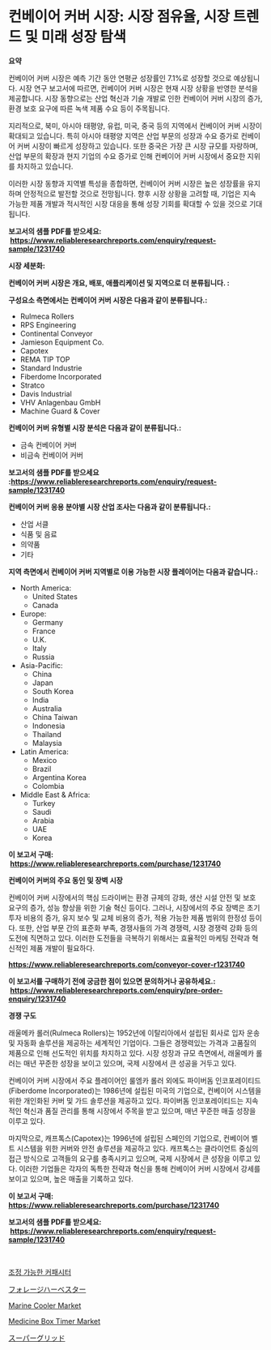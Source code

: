 <p><h1>컨베이어 커버 시장: 시장 점유율, 시장 트렌드 및 미래 성장 탐색</h1></p><p><strong>요약</strong></p>
<p><p>컨베이어 커버 시장은 예측 기간 동안 연평균 성장률인 7.1%로 성장할 것으로 예상됩니다. 시장 연구 보고서에 따르면, 컨베이어 커버 시장은 현재 시장 상황을 반영한 분석을 제공합니다. 시장 동향으로는 산업 혁신과 기술 개발로 인한 컨베이어 커버 시장의 증가, 환경 보호 요구에 따른 녹색 제품 수요 등이 주목됩니다.</p><p>지리적으로, 북미, 아시아 태평양, 유럽, 미국, 중국 등의 지역에서 컨베이어 커버 시장이 확대되고 있습니다. 특히 아시아 태평양 지역은 산업 부문의 성장과 수요 증가로 컨베이어 커버 시장이 빠르게 성장하고 있습니다. 또한 중국은 가장 큰 시장 규모를 자랑하며, 산업 부문의 확장과 현지 기업의 수요 증가로 인해 컨베이어 커버 시장에서 중요한 지위를 차지하고 있습니다.</p><p>이러한 시장 동향과 지역별 특성을 종합하면, 컨베이어 커버 시장은 높은 성장률을 유지하며 안정적으로 발전할 것으로 전망됩니다. 향후 시장 상황을 고려할 때, 기업은 지속 가능한 제품 개발과 적시적인 시장 대응을 통해 성장 기회를 확대할 수 있을 것으로 기대됩니다.</p></p>
<p><strong>보고서의 샘플 PDF를 받으세요: &nbsp;<a href="https://www.reliableresearchreports.com/enquiry/request-sample/1231740">https://www.reliableresearchreports.com/enquiry/request-sample/1231740</a></strong></p>
<p><strong>시장 세분화:</strong></p>
<p><strong> 컨베이어 커버 시장은 개요, 배포, 애플리케이션 및 지역으로 더 분류됩니다. :</strong></p>
<p><strong>구성요소 측면에서는 컨베이어 커버 시장은 다음과 같이 분류됩니다.:</strong></p>
<p><ul><li>Rulmeca Rollers</li><li>RPS Engineering</li><li>Continental Conveyor</li><li>Jamieson Equipment Co.</li><li>Capotex</li><li>REMA TIP TOP</li><li>Standard Industrie</li><li>Fiberdome Incorporated</li><li>Stratco</li><li>Davis Industrial</li><li>VHV Anlagenbau GmbH</li><li>Machine Guard & Cover</li></ul></p>
<p><strong> 컨베이어 커버 유형별 시장 분석은 다음과 같이 분류됩니다.:</strong></p>
<p><ul><li>금속 컨베이어 커버</li><li>비금속 컨베이어 커버</li></ul></p>
<p><strong>보고서의 샘플 PDF를 받으세요 :<a href="https://www.reliableresearchreports.com/enquiry/request-sample/1231740">https://www.reliableresearchreports.com/enquiry/request-sample/1231740</a></strong></p>
<p><strong> 컨베이어 커버 응용 분야별 시장 산업 조사는 다음과 같이 분류됩니다.:</strong></p>
<p><ul><li>산업 서클</li><li>식품 및 음료</li><li>의약품</li><li>기타</li></ul></p>
<p><strong>지역 측면에서 컨베이어 커버 지역별로 이용 가능한 시장 플레이어는 다음과 같습니다.:</strong></p>
<p><ul>
    <li>
        North America:
        <ul>
            <li>United States</li>
            <li>Canada</li>
        </ul>
    </li>
    <li>
        Europe:
        <ul>
            <li>Germany</li>
            <li>France</li>
            <li>U.K.</li>
            <li>Italy</li>
            <li>Russia</li>
        </ul>
    </li>
    <li>
        Asia-Pacific:
        <ul>
            <li>China</li>
            <li>Japan</li>
            <li>South Korea</li>
            <li>India</li>
            <li>Australia</li>
            <li>China Taiwan</li>
            <li>Indonesia</li>
            <li>Thailand</li>
            <li>Malaysia</li>
        </ul>
    </li>
    <li>
        Latin America:
        <ul>
            <li>Mexico</li>
            <li>Brazil</li>
            <li>Argentina Korea</li>
            <li>Colombia</li>
        </ul>
    </li>
    <li>
        Middle East & Africa:
        <ul>
            <li>Turkey</li>
            <li>Saudi</li>
            <li>Arabia</li>
            <li>UAE</li>
            <li>Korea</li>
        </ul>
    </li>
    </ul></p>
<p><strong>이 보고서 구매: &nbsp;<a href="https://www.reliableresearchreports.com/purchase/1231740">https://www.reliableresearchreports.com/purchase/1231740</a></strong></p>
<p><strong>컨베이어 커버의 주요 동인 및 장벽 시장</strong></p>
<p><p>컨베이어 커버 시장에서의 핵심 드라이버는 환경 규제의 강화, 생산 시설 안전 및 보호 요구의 증가, 성능 향상을 위한 기술 혁신 등이다. 그러나, 시장에서의 주요 장벽은 초기 투자 비용의 증가, 유지 보수 및 교체 비용의 증가, 적용 가능한 제품 범위의 한정성 등이다. 또한, 산업 부문 간의 표준화 부족, 경쟁사들의 가격 경쟁력, 시장 경쟁력 강화 등의 도전에 직면하고 있다. 이러한 도전들을 극복하기 위해서는 효율적인 마케팅 전략과 혁신적인 제품 개발이 필요하다.</p></p>
<p><strong><a href="https://www.reliableresearchreports.com/conveyor-cover-r1231740">https://www.reliableresearchreports.com/conveyor-cover-r1231740</a></strong></p>
<p><strong>이 보고서를 구매하기 전에 궁금한 점이 있으면 문의하거나 공유하세요.: &nbsp;<a href="https://www.reliableresearchreports.com/enquiry/pre-order-enquiry/1231740">https://www.reliableresearchreports.com/enquiry/pre-order-enquiry/1231740</a></strong></p>
<p><strong>경쟁 구도</strong></p>
<p><p>래울메카 롤러(Rulmeca Rollers)는 1952년에 이탈리아에서 설립된 회사로 입자 운송 및 자동화 솔루션을 제공하는 세계적인 기업이다. 그들은 경쟁력있는 가격과 고품질의 제품으로 인해 선도적인 위치를 차지하고 있다. 시장 성장과 규모 측면에서, 래울메카 롤러는 매년 꾸준한 성장을 보이고 있으며, 국제 시장에서 큰 성공을 거두고 있다.</p><p>컨베이어 커버 시장에서 주요 플레이어인 룰엠카 롤러 외에도 파이버돔 인코포레이티드(Fiberdome Incorporated)는 1986년에 설립된 미국의 기업으로, 컨베이어 시스템을 위한 개인화된 커버 및 가드 솔루션을 제공하고 있다. 파이버돔 인코포레이티드는 지속적인 혁신과 품질 관리를 통해 시장에서 주목을 받고 있으며, 매년 꾸준한 매출 성장을 이루고 있다.</p><p>마지막으로, 캐프톡스(Capotex)는 1996년에 설립된 스페인의 기업으로, 컨베이어 벨트 시스템을 위한 커버와 안전 솔루션을 제공하고 있다. 캐프톡스는 클라이언트 중심의 접근 방식으로 고객들의 요구를 충족시키고 있으며, 국제 시장에서 큰 성장을 이루고 있다. 이러한 기업들은 각자의 독특한 전략과 혁신을 통해 컨베이어 커버 시장에서 강세를 보이고 있으며, 높은 매출을 기록하고 있다.</p></p>
<p><strong>이 보고서 구매: &nbsp; <a href="https://www.reliableresearchreports.com/purchase/1231740">https://www.reliableresearchreports.com/purchase/1231740</a></strong></p>
<p><strong>보고서의 샘플 PDF를 받으세요: &nbsp;<a href="https://www.reliableresearchreports.com/enquiry/request-sample/1231740">https://www.reliableresearchreports.com/enquiry/request-sample/1231740</a></strong><strong></strong></p>
<p>&nbsp;</p>
<p><p><a href="https://github.com/chupp85/Market-Research-Report-List-1/blob/main/343668861607.md">조정 가능한 커패시터</a></p><p><a href="https://github.com/AaronVargas43/Market-Research-Report-List-1/blob/main/888313162311.md">フォレージハーベスター</a></p><p><a href="https://www.linkedin.com/pulse/decoding-marine-cooler-market-metrics-share-trends-growth-ihsve?trackingId=Oug4rnm%2BJuXf1iVXZZTfFA%3D%3D">Marine Cooler Market</a></p><p><a href="https://issuu.com/reportprime-2/docs/medicine-box-timer-market-size-2030.pptx">Medicine Box Timer Market</a></p><p><a href="https://github.com/CloydAbbott2023/Market-Research-Report-List-1/blob/main/776563762312.md">スーパーグリッド</a></p></p>